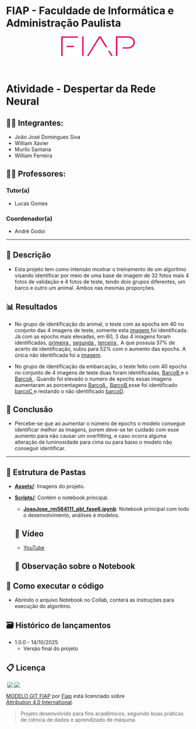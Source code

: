 # FIAP - Faculdade de Informática e Administração Paulista

<p align="center">
<a href="https://www.fiap.com.br/"><img src="Assets/logo-fiap.png" alt="FIAP - Faculdade de Informática e Administração Paulista" border="0" width=40% height=40%></a>
</p>

<br>


# Atividade - Despertar da Rede Neural #


## 👨‍🎓 Integrantes:
- João José Domingues Siva
- William Xavier
- Murílo Santana
- William Ferreira



## 👩‍🏫 Professores:
### Tutor(a)
- Lucas Gomes
### Coordenador(a)
- André Godoi

---


## 📜 Descrição
  - Esta projeto tem como intensão mostrar o treinamento de um algoritmo visando identificar por meio de uma base de imagem de 32 fotos mais 4 fotos de validação e 4 fotos de teste, tendo dois grupos diferentes, um barco e outro um animal. Ambos nas mesmas proporções.
   

## 📊 Resultados
 - No grupo de identificação do animal, o teste com as epochs em 40 no conjunto das 4 imagens de teste, somente esta <a href="Assets/img-exp9-identificado-37%25.jpeg">imagem </a>foi identificada. Já com as epochs mais elevadas, em 60, 3 das 4 imagens foram identificadas, <a href="Assets/img-exp11-identificada-43%25.jpeg"> primeira </a>, <a href="Assets/img-exp11-identificada-52%25.jpeg"> segunda </a>, <a href="Assets/img-exp11-identificada-58%25.jpeg"> terceira </a>.
 A que possuia 37% de acerto de identificação, subiu para 52% com o aumento das epochs. A única não identificada foi a <a href="Assets/img-n-identificada.jpeg"> imagem</a>.

  - No grupo de identificação da embarcação, o teste feito com 40 epochs no conjunto de 4 imagens de teste duas foram identificadas,  <a href="Assets/img-exp16-identificada-30%25.jpeg"> BarcoB </a> e o <a href="Assets/img-exp16-identificada-39%25.jpeg"> BarcoA </a>. Quando foi elevado o numero de epochs essas imagens aumentaram as porcentagens <a href="Assets/img-exp15-identificada-61%.jpeg"> BarcoA </a>,  <a href="Assets/img-exp15-identificada-68%.jpeg"> BarcoB </a> esse foi identificado <a href="Assets/img-exp15-identificada-31%.jpeg"> barcoC </a> e restando o não identificado <a href="Assets/img-n-identificada-barco.jpeg"> barcoD</a>.

## 🏁 Conclusão
  - Percebe-se que ao aumentar o número de epochs o modelo consegue identificar melhor as imagens, porem deve-se ter cuidado com esse aumento para não causar um overfitting, e caso ocorra alguma alteração de luminosidade para cima ou para baixo o modelo não conseguir identificar.
  
---

## 📁 Estrutura de Pastas

- <b><a href="Assets/">Assets/</a></b>: Imagens do projeto.
- <b><a href="Scripts/">Scripts/</a></b>: Contém o notebook principal.
  - <b><a href="Scripts/JoaoJose_rm564111_pbl_fase6.ipynb">JoaoJose_rm564111_pbl_fase6.ipynb</a></b>: Notebook principal com todo o desenvolvimento, análises e modelos.

  ## 🎥 Vídeo

  - [YouTube](https://youtu.be/XStUZauf334)

  ## 📝 Observação sobre o Notebook

## 🔧 Como executar o código
 - Abrindo o arquivo Notebook no Collab, conterá as instruções para execução do algoritmo.

## 🗃 Histórico de lançamentos

* 1.0.0 - 14/10/2025
    * Versão final do projeto

## 📋 Licença

<img style="height:22px!important;margin-left:3px;vertical-align:text-bottom;" src="https://mirrors.creativecommons.org/presskit/icons/cc.svg?ref=chooser-v1"><img style="height:22px!important;margin-left:3px;vertical-align:text-bottom;" src="https://mirrors.creativecommons.org/presskit/icons/by.svg?ref=chooser-v1"><p xmlns:cc="http://creativecommons.org/ns#" xmlns:dct="http://purl.org/dc/terms/"><a property="dct:title" rel="cc:attributionURL" href="https://github.com/agodoi/template">MODELO GIT FIAP</a> por <a rel="cc:attributionURL dct:creator" property="cc:attributionName" href="https://fiap.com.br">Fiap</a> está licenciado sobre <a href="http://creativecommons.org/licenses/by/4.0/?ref=chooser-v1" target="_blank" rel="license noopener noreferrer" style="display:inline-block;">Attribution 4.0 International</a>.</p>

> Projeto desenvolvido para fins acadêmicos, seguindo boas práticas de ciência de dados e aprendizado de máquina.


